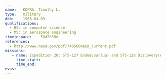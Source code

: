```yaml
---
name:	KOPRA, Timothy L.
type:	military
dob:	1963-04-09
qualifications:
  - BSc in computer science
  - MSc in aerospace engineering
timeinspace:	58d2h50m
references:
  - http://www.nasa.gov/pdf/740566main_current.pdf
missions:
   - name: Expedition 20: STS-127 Endeavour(up) and STS-128 Discovery(down)
     time_start:   
     time_end:     
evas:
---
```

